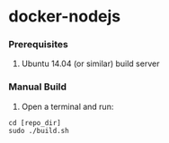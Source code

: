# docker-nodejs

### Prerequisites
1. Ubuntu 14.04 (or similar) build server

### Manual Build
1. Open a terminal and run:
```
cd [repo_dir]
sudo ./build.sh
```

